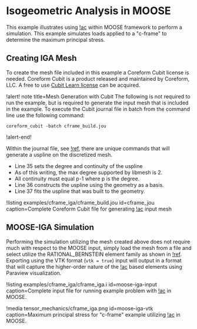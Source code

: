 # Isogeometric Analysis in MOOSE

This example illustrates using [!ac](IGA) within MOOSE framework to perform a simulation. This example simulates 
loads applied to a "c-frame" to determine the maximum principal stress.

## Creating IGA Mesh

To create the mesh file included in this example a Coreform Cubit license is needed.
Coreform Cubit is a product released and maintained by Coreform, LLC. 
A free to use [Cubit Learn license](https://coreform.com/products/coreform-cubit/free-meshing-software/) can be acquired.

!alert! note title=Mesh Generation with Cubit
The following is not required to run the example, but is required to
generate the input mesh that is included in the example. To execute
the Cubit journal file in batch from the command line use the
following command:

```
coreform_cubit -batch cframe_build.jou
```
!alert-end!

Within the journal file, see [!ref](cframe_jou), there are unique commands that will generate a uspline on the discretized mesh. 

- Line 35 sets the degree and continuity of the uspline
- As of this writing, the max degree supported by libmesh is 2.
- All continuity must equal p-1 where p is the degree.
- Line 36 constructs the uspline using the geometry as a basis.
- Line 37 fits the uspline that was built to the geometry.

!listing examples/cframe_iga/cframe_build.jou id=cframe_jou caption=Complete Coreform Cubit file for generating [!ac](IGA) input mesh 

## MOOSE-IGA Simulation

Performing the simulation utilizing the mesh created above does not require much with respect to the MOOSE input, simply 
load the mesh from a file and select utilize the RATIONAL_BERNSTEIN element family as shown in [!ref](moose-iga-input).
Exporting using the VTK format (`vtk = true`) input will output in a format that will capture the higher-order nature 
of the [!ac](IGA) based elements using Paraview visualization. 

!listing examples/cframe_iga/cframe_iga.i id=moose-iga-input caption=Complete input file for running example problem with [!ac](IGA) in MOOSE.

!media tensor_mechanics/cframe_iga.png id=moose-iga-vtk caption=Maximum principal stress for "c-frame" example utilizing [!ac](IGA) in MOOSE.
